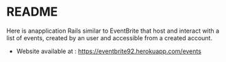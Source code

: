 # README

Here is anapplication Rails similar to EventBrite that host and interact with a list of events, created by an user and accessible from a created account. 

 - Website available at : https://eventbrite92.herokuapp.com/events 
 
